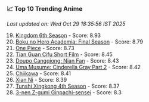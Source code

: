 ### 📈 Top 10 Trending Anime

*Last updated on: Wed Oct 29 18:35:56 IST 2025*

19. [Kingdom 6th Season](https://myanimelist.net/anime/61517) - Score: 8.93
37. [Boku no Hero Academia: Final Season](https://myanimelist.net/anime/60098) - Score: 8.79
54. [One Piece](https://myanimelist.net/anime/21) - Score: 8.73
176. [Tian Guan Cifu Short Film](https://myanimelist.net/anime/60988) - Score: 8.45
187. [Doupo Cangqiong: Nian Fan](https://myanimelist.net/anime/51039) - Score: 8.43
194. [Uma Musume: Cinderella Gray Part 2](https://myanimelist.net/anime/61930) - Score: 8.42
205. [Chiikawa](https://myanimelist.net/anime/50250) - Score: 8.41
221. [Xian Ni](https://myanimelist.net/anime/55809) - Score: 8.39
239. [Tunshi Xingkong 4th Season](https://myanimelist.net/anime/56524) - Score: 8.37
299. [3-nen Z-gumi Ginpachi-sensei](https://myanimelist.net/anime/54757) - Score: 8.3
